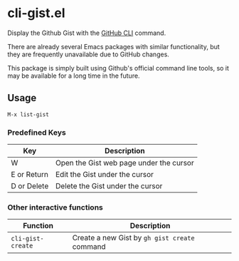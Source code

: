 # cli-gist.el

Display the Github Gist with the [GitHub CLI][gh] command.

There are already several Emacs packages with similar functionality, but they are frequently unavailable due to GitHub changes.

This package is simply built using Github's official command line tools, so it may be available for a long time in the future.

## Usage

```M-x list-gist```

### Predefined Keys

| Key         | Description                             |
|-------------|-----------------------------------------|
| W           | Open the Gist web page under the cursor |
| E or Return | Edit the Gist under the cursor          |
| D or Delete | Delete the Gist under the cursor        |

### Other interactive functions
| Function              | Description                                       |
|-----------------------|---------------------------------------------------|
| ```cli-gist-create``` | Create a new Gist by ```gh gist create``` command |

[gh]: https://github.com/cli/cli
